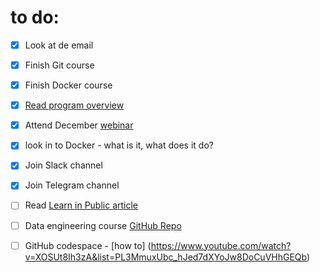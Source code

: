 # to do:

- [x] Look at de email
- [x] Finish Git course
- [x] Finish Docker course
- [x] [Read program overview](https://datatalks.club/blog/data-engineering-zoomcamp.html)
- [x] Attend December [webinar](https://mail.google.com/mail/u/0/#inbox/FMfcgzGwHxqHXvNWDWqDHJctFvvvPMJH)
- [x] look in to Docker - what is it, what does it do?
- [x] Join Slack channel
- [x] Join Telegram channel

- [ ] Read [Learn in Public article](https://www.swyx.io/learn-in-public)
- [ ] Data engineering course [GitHub Repo](https://github.com/DataTalksClub/data-engineering-zoomcamp)
- [ ] GitHub codespace - [how to] (https://www.youtube.com/watch?v=XOSUt8Ih3zA&list=PL3MmuxUbc_hJed7dXYoJw8DoCuVHhGEQb)